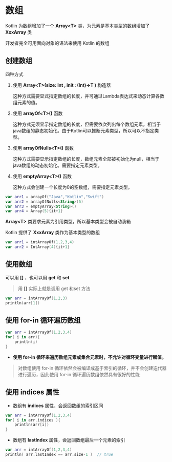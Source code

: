 # 数组

Kotlin 为数组增加了一个 **Array\<T>** 类，为元素是基本类型的数组增加了 **XxxArray** 类

开发者完全可用面向对象的语法来使用 Kotlin 的数组



## 创建数组

四种方式

1. 使用 **Array\<T>(size: Int , init : (Int)->T )** 构造器

    这种方式需要显式指定数组的长度，并可通过Lambda表达式来动态计算各数组元素的值。

2. 使用 **arrayOf\<T>()** 函数

    这种方式无须显示指定数组的长度，但需要依次列出每个数组元素，相当于java数组的静态初始化。由于Kotlin可以推断元素类型，所以可以不指定类型。

3. 使用 **arrayOfNulls\<T>()** 函数

    这种方式需要显示指定数组的长度，数组元素全部被初始化为null，相当于java数组的动态初始化。需要指定元素类型。

4. 使用 **emptyArray\<T>()** 函数

    这种方式会创建一个长度为0的空数组，需要指定元素类型。

~~~kotlin
var arr1 = arrayOf("Java","Kotlin","Swift")
var arr2 = arrayOfNulls<String>(5)
var arr3 = emptyArray<String>()
var arr4 = Array(5){it+1}
~~~

**Array\<T>** 类要求元素为引用类型，所以基本类型会被自动装箱

Kotlin 提供了 **XxxArray** 类作为基本类型的数组

~~~kotlin
var arr1 = intArrayOf(1,2,3,4)
var arr2 = IntArray(4){it+1}
~~~



## 使用数组

可以用 **[]** ，也可以用 **get** 和 **set**

> 用 **[]** 实际上就是调用 get 和set 方法

~~~kotlin
var arr = intArrayOf(1,2,3)
println(arr[1])
~~~



## 使用 for-in 循环遍历数组

~~~kotlin
var arr = intArrayOf(1,2,3,4)
for( i in arr){
    println(i)
}
~~~

* **使用 for-in 循环来遍历数组元素或集合元素时，不允许对循环变量进行赋值。**

> 对数组使用 for-in 循环依然会被编译成基于索引的循环，并不会创建迭代器进行遍历，因此使用 for-in 循环遍历数组依然具有很好的性能



## 使用 indices 属性

* 数组有 **indices** 属性，会返回数组的索引区间

~~~kotlin
var arr = intArrayOf(1,2,3,4)
for( i in arr.indices ){
    println(arr[i])
}
~~~

* 数组有 **lastIndex** 属性，会返回数组最后一个元素的索引

~~~kotlin
var arr = intArrayOf(1,2,3,4)
println( arr.lastIndex == arr.size-1 )	// true
~~~

